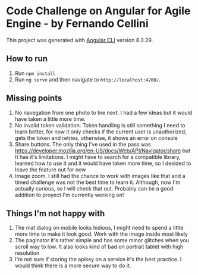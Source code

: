# Code Challenge on Angular for Agile Engine - by Fernando Cellini


This project was generated with [Angular CLI](https://github.com/angular/angular-cli) version 8.3.29.
## How to run 
1. Run `npm install`
2. Run `ng serve` and then navigate to `http://localhost:4200/`.

## Missing points
1. No navegation from one photo to tne next. I had a few ideas but it would have taken a little more time.
2. No invalid token validation. Token handling is still something I need to learn better, for now it only checks if the current user is unauthorized, gets the token and retries, otherwise, it shows an error on console
3. Share buttons. The only thing I've used in the pass was https://developer.mozilla.org/en-US/docs/Web/API/Navigator/share but It has it's limitations. I might have to search for a compatible library, learned how to use it and it would have taken more time, so I desided to leave the feature out for now
4. Image zoom. I still had the chance to work with images like that and a timed challenge was not the best time to learn it. Although, now I'm actually curious, so I will check that out. Probably can be a good addition to proyect I'm currently working on!

## Things I'm not happy with
1. The mat dialog on mobile looks hidious, I might need to spend a little more time to make it look good. Work with the image inside most likely
2. The paginator it's rather simple and has some minor glitches when you scroll way to low. It also looks kind of bad on portrait tablet with high resolution
3. I'm not sure if storing the apikey on a service it's the best practice. I would think there is a more secure way to do it.

